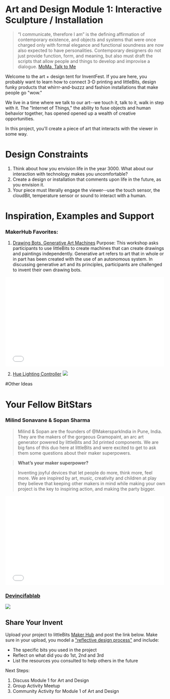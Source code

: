 # Art and Design Module 1: Interactive Sculpture / Installation 

>“I communicate, therefore I am” is the defining affirmation of contemporary existence, and objects and systems that were once charged only with formal elegance and functional soundness are now also expected to have personalities. Contemporary designers do not just provide function, form, and meaning, but also must draft the scripts that allow people and things to develop and improvise a dialogue.
[MoMa, Talk to Me](http://www.moma.org/interactives/exhibitions/2011/talktome/)

Welcome to the art + design tent for InventFest. If you are here, you probably want to learn how to connect 3-D printing and littleBits, design funky products that whirrr-and-buzzz and fashion installations that make people go "wow." 

We live in a time where we talk to our art--we touch it, talk to it, walk in step with it. The "Internet of Things," the ability to fuse objects and human behavior together, has opened opened up a wealth of creative opportunities.

In this project, you'll create a piece of art that interacts with the viewer in some way. 

# Design Constraints
1. Think about how you envision life in the year 3000. What about our interaction with technology makes you uncomfortable?
2. Create a design or installation that comments upon life in the future, as you envision it. 
3. Your piece must literally engage the viewer--use the touch sensor, the cloudBit, temperature sensor or sound to interact with a human. 

# Inspiration, Examples and Support

### MakerHub Favorites:

1. [Drawing Bots, Generative Art Machines](http://littlebits.cc/browse-lessons/drawing-bots-generative-art-machines)
Purpose: This workshop asks participants to use littleBits to 
create machines that can create drawings and paintings independently. 
Generative art refers to art that in whole or in part has been created with the 
use of an autonomous system. In discussing generative art and its principles, 
participants are challenged to invent their own drawing bots.

<iframe src="//player.vimeo.com/video/61650708" width="500" height="281" frameborder="0" webkitallowfullscreen mozallowfullscreen allowfullscreen></iframe>

2. [Hue Lighting Controller](http://littlebits.cc/projects/littlebits-hue-lighting-controller)
![](https://lb-community.s3.amazonaws.com/uploads/image/asset/6506/large_filled_IMG_8996.JPG)

           

#Other Ideas


# Your Fellow BitStars
### Milind Sonavane & Sopan Sharma

>Milind & Sopan are the founders of @MakersparkIndia in Pune, India. They are the makers of the gorgeous Gramopaint, an arc art generator powered by littleBits and 3d printed components. We are big fans of this  duo here at littleBits and were excited to get to ask them some questions about their maker superpowers.

>**What’s your maker superpower?**

>Inventing joyful devices that let people do more, think more, feel more. We are inspired by art, music, creativity and children at play they believe that keeping other makers in mind while making your own project is the key to inspiring action, and making the party bigger. 

<iframe src="//player.vimeo.com/video/107115913" width="500" height="281" frameborder="0" webkitallowfullscreen mozallowfullscreen allowfullscreen></iframe>

### [Devincifablab](http://littlebits.cc/users/devincifablab)
![](https://lb-community.s3.amazonaws.com/uploads/image/asset/6410/large_filled_pacmanbox.png)


## Share Your Invent 
Upload your project to littleBits [Maker Hub](http://littlebits.cc/projects) and post the link below. Make sure in your upload, you model a ["reflective design process"](http://en.wikipedia.org/wiki/Reflective_practice) and include:
- The specific bits you used in the project
- Reflect on what did you do 1st, 2nd and 3rd
- List the resources you consulted to help others in the future

Next Steps:
1. Discuss Module 1 for Art and Design
2. Group Activity Meetup
3. Community Activity for Module 1 of Art and Design

